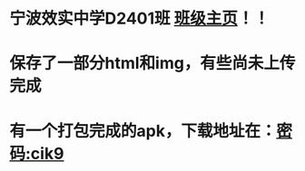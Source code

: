 # 宁波效实中学D2401班 [班级主页](https://www.nbxiaoshi.net/bjzy_index.asp?BigClassId=472)！！
# 保存了一部分html和img，有些尚未上传完成
# 有一个打包完成的apk，下载地址在：[密码:cik9](https://xf1.lanzouu.com/i39yC05kq0vi)